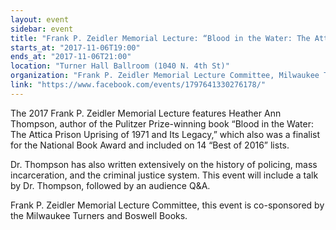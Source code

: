 ```yaml
---
layout: event
sidebar: event
title: "Frank P. Zeidler Memorial Lecture: “Blood in the Water: The Attica Prison Uprising of 1971 and Its Legacy”"
starts_at: "2017-11-06T19:00"
ends_at: "2017-11-06T21:00"
location: "Turner Hall Ballroom (1040 N. 4th St)"
organization: "Frank P. Zeidler Memorial Lecture Committee, Milwaukee Turners, Boswell Books"
link: "https://www.facebook.com/events/1797641330276178/"
---
```


The 2017 Frank P. Zeidler Memorial Lecture features Heather Ann Thompson, author of the Pulitzer Prize-winning book “Blood in the Water: The Attica Prison Uprising of 1971 and Its Legacy,” which also was a finalist for the National Book Award and included on 14 “Best of 2016” lists. 

Dr. Thompson has also written extensively on the history of policing, mass incarceration, and the criminal justice system. This event will include a talk by Dr. Thompson, followed by an audience Q&A.

Frank P. Zeidler Memorial Lecture Committee, this event is co-sponsored by the Milwaukee Turners and Boswell Books.

